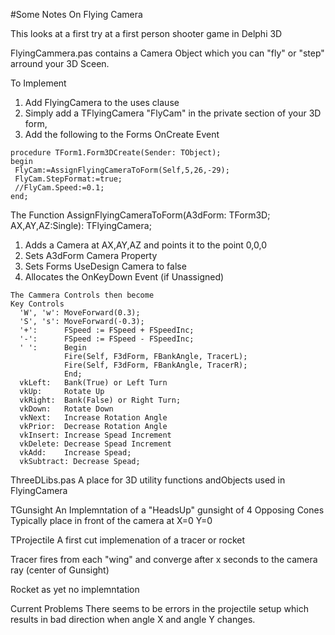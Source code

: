 #Some Notes On Flying Camera


This looks at a first try at a first person shooter game in Delphi 3D

FlyingCammera.pas
contains a Camera Object which you can "fly" or
"step" arround your 3D Sceen.

To Implement
 1.  Add  FlyingCamera to the uses clause
 2.  Simply add a TFlyingCamera "FlyCam" in the private section of your 3D form,
 3.  Add the following to the Forms OnCreate Event

```Delphi
procedure TForm1.Form3DCreate(Sender: TObject);
begin
 FlyCam:=AssignFlyingCameraToForm(Self,5,26,-29);
 FlyCam.StepFormat:=true;
 //FlyCam.Speed:=0.1;
end;
```

The Function
AssignFlyingCameraToForm(A3dForm: TForm3D; AX,AY,AZ:Single): TFlyingCamera;
1. Adds a Camera at AX,AY,AZ and points it to the point 0,0,0
2. Sets A3dForm Camera Property
3. Sets Forms UseDesign Camera  to false
4. Allocates the OnKeyDown Event (if Unassigned)

```
The Cammera Controls then become
Key Controls
  'W', 'w': MoveForward(0.3);
  'S', 's': MoveForward(-0.3);
  '+':      FSpeed := FSpeed + FSpeedInc;
  '-':      FSpeed := FSpeed - FSpeedInc;
  ' ':      Begin
            Fire(Self, F3dForm, FBankAngle, TracerL);
            Fire(Self, F3dForm, FBankAngle, TracerR);
            End;
  vkLeft:   Bank(True) or Left Turn
  vkUp:     Rotate Up
  vkRight:  Bank(False) or Right Turn;
  vkDown:   Rotate Down
  vkNext:   Increase Rotation Angle
  vkPrior:  Decrease Rotation Angle
  vkInsert: Increase Spead Increment
  vkDelete: Decrease Spead Increment
  vkAdd:    Increase Spead;
  vkSubtract: Decrease Spead;
```


ThreeDLibs.pas
A place for 3D utility functions andObjects used in FlyingCamera



TGunsight
An Implemntation of a "HeadsUp" gunsight of 4 Opposing Cones
Typically place in front of the camera at X=0 Y=0


TProjectile
A first cut implemenation of a tracer or rocket

Tracer fires from each "wing" and converge after x seconds to
the camera ray (center of Gunsight)

Rocket as yet no implemntation



Current Problems
There seems to be errors in the projectile setup which results in bad direction
when angle X and angle Y changes.



